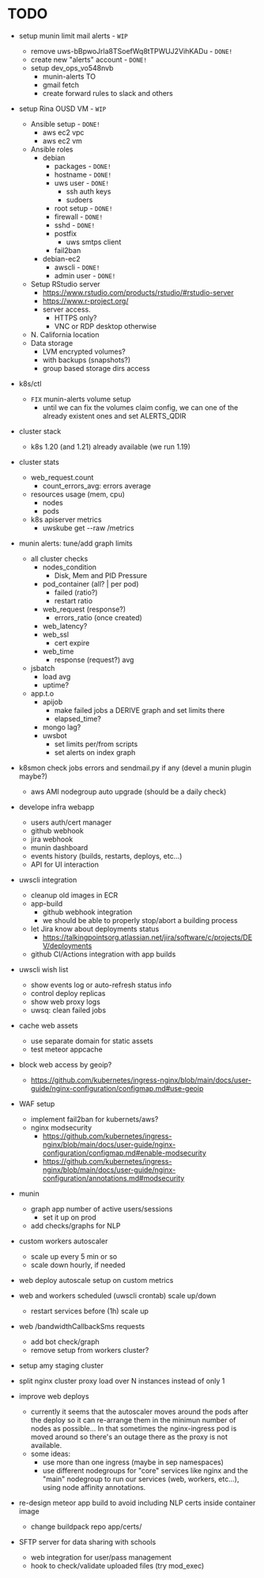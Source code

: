 # TODO

* setup munin limit mail alerts - `WIP`
    * remove uws-bBpwoJrla8TSoefWq8tTPWUJ2VihKADu - `DONE!`
    * create new "alerts" account - `DONE!`
    * setup dev_ops_vo548nvb
        * munin-alerts TO
        * gmail fetch
        * create forward rules to slack and others

* setup Rina OUSD VM - `WIP`
    * Ansible setup - `DONE!`
        * aws ec2 vpc
        * aws ec2 vm
    * Ansible roles
        * debian
            * packages - `DONE!`
            * hostname - `DONE!`
            * uws user - `DONE!`
                * ssh auth keys
                * sudoers
            * root setup - `DONE!`
            * firewall - `DONE!`
            * sshd - `DONE!`
            * postfix
                * uws smtps client
            * fail2ban
        * debian-ec2
            * awscli - `DONE!`
            * admin user - `DONE!`
    * Setup RStudio server
        * https://www.rstudio.com/products/rstudio/#rstudio-server
        * https://www.r-project.org/
        * server access.
            * HTTPS only?
            * VNC or RDP desktop otherwise
    * N. California location
    * Data storage
        * LVM encrypted volumes?
        * with backups (snapshots?)
        * group based storage dirs access

* k8s/ctl
    * `FIX` munin-alerts volume setup
        * until we can fix the volumes claim config, we can one of the already existent ones and set ALERTS_QDIR

* cluster stack
    * k8s 1.20 (and 1.21) already available (we run 1.19)

* cluster stats
    * web_request.count
        * count_errors_avg: errors average
    * resources usage (mem, cpu)
        * nodes
        * pods
    * k8s apiserver metrics
        * uwskube get --raw /metrics

* munin alerts: tune/add graph limits
    * all cluster checks
        * nodes_condition
            * Disk, Mem and PID Pressure
        * pod_container (all? | per pod)
            * failed (ratio?)
            * restart ratio
        * web_request (response?)
            * errors_ratio (once created)
        * web_latency?
        * web_ssl
            * cert expire
        * web_time
            * response (request?) avg
    * jsbatch
        * load avg
        * uptime?
    * app.t.o
        * apijob
            * make failed jobs a DERIVE graph and set limits there
            * elapsed_time?
        * mongo lag?
        * uwsbot
            * set limits per/from scripts
            * set alerts on index graph

* k8smon check jobs errors and sendmail.py if any (devel a munin plugin maybe?)
    * aws AMI nodegroup auto upgrade (should be a daily check)

* develope infra webapp
    * users auth/cert manager
    * github webhook
    * jira webhook
    * munin dashboard
    * events history (builds, restarts, deploys, etc...)
    * API for UI interaction

* uwscli integration
    * cleanup old images in ECR
    * app-build
        * github webhook integration
        * we should be able to properly stop/abort a building process
    * let Jira know about deployments status
        * https://talkingpointsorg.atlassian.net/jira/software/c/projects/DEV/deployments
    * github CI/Actions integration with app builds

* uwscli wish list
    * show events log or auto-refresh status info
    * control deploy replicas
    * show web proxy logs
    * uwsq: clean failed jobs

* cache web assets
    * use separate domain for static assets
    * test meteor appcache

* block web access by geoip?
    * https://github.com/kubernetes/ingress-nginx/blob/main/docs/user-guide/nginx-configuration/configmap.md#use-geoip

* WAF setup
    * implement fail2ban for kubernets/aws?
    * nginx modsecurity
        * https://github.com/kubernetes/ingress-nginx/blob/main/docs/user-guide/nginx-configuration/configmap.md#enable-modsecurity
        * https://github.com/kubernetes/ingress-nginx/blob/main/docs/user-guide/nginx-configuration/annotations.md#modsecurity

* munin
    * graph app number of active users/sessions
        * set it up on prod
    * add checks/graphs for NLP

* custom workers autoscaler
    * scale up every 5 min or so
    * scale down hourly, if needed

* web deploy autoscale setup on custom metrics

* web and workers scheduled (uwscli crontab) scale up/down
    * restart services before (1h) scale up

* web /bandwidthCallbackSms requests
    * add bot check/graph
    * remove setup from workers cluster?

* setup amy staging cluster

* split nginx cluster proxy load over N instances instead of only 1

* improve web deploys
    * currently it seems that the autoscaler moves around the pods after the deploy so it can re-arrange them in the minimun number of nodes as possible... In that sometimes the nginx-ingress pod is moved around so there's an outage there as the proxy is not available.
    * some ideas:
        * use more than one ingress (maybe in sep namespaces)
        * use different nodegroups for "core" services like nginx and the "main" nodegroup to run our services (web, workers, etc...), using node affinity annotations.

* re-design meteor app build to avoid including NLP certs inside container image
    * change buildpack repo app/certs/

* SFTP server for data sharing with schools
    * web integration for user/pass management
    * hook to check/validate uploaded files (try mod_exec)
